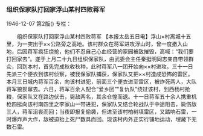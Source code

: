 ### 组织保家队打回家浮山某村四败蒋军

1946-12-07
第2版()
专栏：

　　组织保家队打回家浮山某村四败蒋军
    【本报太岳五日电】浮山×村离城十五里，为一突出于××公路旁之高地。该村群众在蒋军进攻浮山时，曾一度撤入山地，后因蒋军疯狂烧抢，他们不忍自己心血经营的家园被敌摧毁，高喊：“我们要打回家去”。遂于上月二十九日组织保家队，由武委会主任秦挺明同志亲自带领群众，回到本村，首先完成秋收秋种，此时蒋军八一团开始向××村进攻。三十一日先派三个便衣到该村侦察，被我保家队捕获，保家队又把××村造成恐怖的雷区。本月三日城内蒋军百余，向该村进犯，前面三个便衣进至雷区，被炸死两人，大队蒋军狼狈窜去。六日，蒋军百余人配合“爱乡团”“复仇队”绕过该村，到西杨村抢粮，保家队又在路边伏击，毙敌两名，其余仓惶而退。十一日蒋军五十余人携重机枪四挺向该村南四里之李家山一带进犯，保家队又结合轮战队于中途阻击，毙伤敌三人，蒋军沮丧而回；当夜即报复偷袭，但进至该村柏树填雷区，又踏响石雷，一时爆炸声大作，敌被迫抬上死尸数具而回。现该村内外正实行铺地运动，埋藏下无数石雷。
